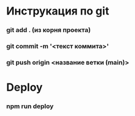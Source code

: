 # Инструкация по git

### git add . (из корня проекта)
### git commit -m '<текст коммита>'
### git push origin <название ветки (main)>

# Deploy

### npm run deploy